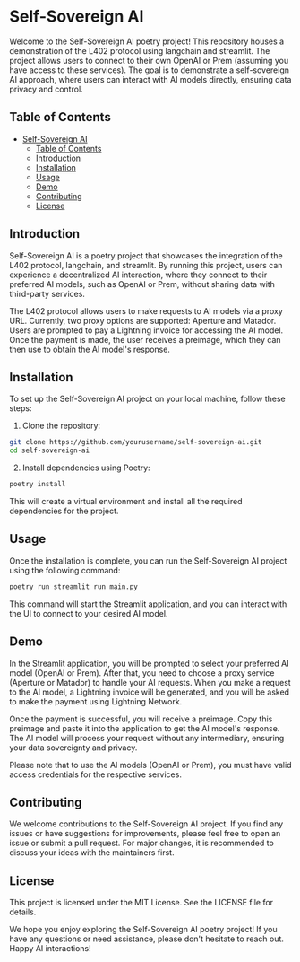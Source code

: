# Self-Sovereign AI

Welcome to the Self-Sovereign AI poetry project! This repository houses a demonstration of the L402 protocol using langchain and streamlit. The project allows users to connect to their own OpenAI or Prem (assuming you have access to these services). The goal is to demonstrate a self-sovereign AI approach, where users can interact with AI models directly, ensuring data privacy and control.

## Table of Contents

- [Self-Sovereign AI](#self-sovereign-ai)
  - [Table of Contents](#table-of-contents)
  - [Introduction](#introduction)
  - [Installation](#installation)
  - [Usage](#usage)
  - [Demo](#demo)
  - [Contributing](#contributing)
  - [License](#license)

## Introduction

Self-Sovereign AI is a poetry project that showcases the integration of the L402 protocol, langchain, and streamlit. By running this project, users can experience a decentralized AI interaction, where they connect to their preferred AI models, such as OpenAI or Prem, without sharing data with third-party services.

The L402 protocol allows users to make requests to AI models via a proxy URL. Currently, two proxy options are supported: Aperture and Matador. Users are prompted to pay a Lightning invoice for accessing the AI model. Once the payment is made, the user receives a preimage, which they can then use to obtain the AI model's response.

## Installation

To set up the Self-Sovereign AI project on your local machine, follow these steps:

1. Clone the repository:

```bash
git clone https://github.com/yourusername/self-sovereign-ai.git
cd self-sovereign-ai
```

2. Install dependencies using Poetry:
```bash
poetry install
```

This will create a virtual environment and install all the required dependencies for the project.

## Usage
Once the installation is complete, you can run the Self-Sovereign AI project using the following command:

```bash
poetry run streamlit run main.py
```

This command will start the Streamlit application, and you can interact with the UI to connect to your desired AI model.

## Demo
In the Streamlit application, you will be prompted to select your preferred AI model (OpenAI or Prem). After that, you need to choose a proxy service (Aperture or Matador) to handle your AI requests. When you make a request to the AI model, a Lightning invoice will be generated, and you will be asked to make the payment using Lightning Network.

Once the payment is successful, you will receive a preimage. Copy this preimage and paste it into the application to get the AI model's response. The AI model will process your request without any intermediary, ensuring your data sovereignty and privacy.

Please note that to use the AI models (OpenAI or Prem), you must have valid access credentials for the respective services.

## Contributing
We welcome contributions to the Self-Sovereign AI project. If you find any issues or have suggestions for improvements, please feel free to open an issue or submit a pull request. For major changes, it is recommended to discuss your ideas with the maintainers first.

## License
This project is licensed under the MIT License. See the LICENSE file for details.

We hope you enjoy exploring the Self-Sovereign AI poetry project! If you have any questions or need assistance, please don't hesitate to reach out. Happy AI interactions!